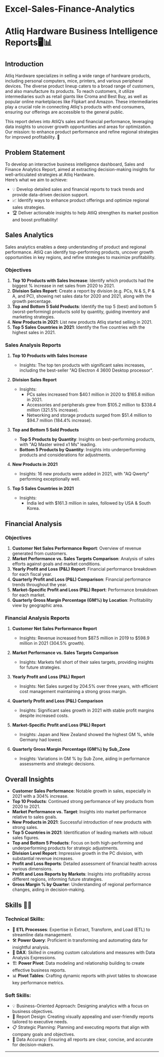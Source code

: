 # Excel-Sales-Finance-Analytics
# Atliq Hardware Business Intelligence Reports🖥️📊

## Introduction
Atliq Hardware specializes in selling a wide range of hardware products, including personal computers, mice, printers, and various peripheral devices. The diverse product lineup caters to a broad range of customers, and also manufacture its products. To reach customers, it utilize intermediaries such as retail giants like Croma and Best Buy, as well as popular online marketplaces like Flipkart and Amazon. These intermediaries play a crucial role in connecting Atliq's products with end consumers, ensuring our offerings are accessible to the general public.

This report delves into AtliQ’s sales and financial performance, leveraging data insights to uncover growth opportunities and areas for optimization. Our mission: to enhance product performance and refine regional strategies for improved profitability. 🚀


## Problem Statement
To develop an interactive business intelligence dashboard, Sales and Finance Analytics Report, aimed at extracting decision-making insights for well-articulated strategies at Atliq Hardware.  
Here’s what we aim to achieve:
 - 💡 Develop detailed sales and financial reports to track trends and provide data-driven decision support.
 - 📈 Identify ways to enhance product offerings and optimize regional sales strategies.
 - 🏆 Deliver actionable insights to help AtliQ strengthen its market position and boost profitability!


## Sales Analytics
Sales analytics enables a deep understanding of product and regional performance. AtliQ can identify top-performing products, uncover growth opportunities in key regions, and refine strategies to maximize profitability.

### Objectives
1. **Top 10 Products with Sales Increase**: Identify which products had the biggest % increase in net sales from 2020 to 2021.
2. **Division Sales Report**: Create a report by division (e.g. PCs, N & S, P & A, and PC), showing net sales data for 2020 and 2021, along with the growth percentage.
3. **Top and Bottom 5 Sold Products**: Identify the top 5 (best) and bottom 5 (worst-performing) products sold by quantity, guiding inventory and marketing strategies.
4. **New Products in 2021**: List new products Atliq started selling in 2021.
5. **Top 5 Sales Countries in 2021**: Identify the five countries with the highest sales in 2021.

### Sales Analysis Reports

1. **Top 10 Products with Sales Increase**
   - Insights: The top ten products with significant sales increases, including the best-seller "AQ Electron 4 3600 Desktop processor".

2. **Division Sales Report**
   - Insights: 
     - PCs sales increased from $40.1 million in 2020 to $165.8 million in 2021.
     - Accessories and peripherals grew from $105.2 million to $338.4 million (321.5% increase).
     - Networking and storage products surged from $51.4 million to $94.7 million (184.4% increase).

3. **Top and Bottom 5 Sold Products**
   - **Top 5 Products by Quantity**: Insights on best-performing products, with "AQ Master wired x1 Ms" leading.
   - **Bottom 5 Products by Quantity**: Insights into underperforming products and considerations for adjustments.

4. **New Products in 2021**
   - Insights: 16 new products were added in 2021, with "AQ Qwerty" performing exceptionally well.

5. **Top 5 Sales Countries in 2021**
   - Insights: 
     - India led with $161.3 million in sales, followed by USA & South Korea.

## Financial Analysis

### Objectives
1. **Customer Net Sales Performance Report**: Overview of revenue generated from customers.
2. **Market Performance vs. Sales Targets Comparison**: Analysis of sales efforts against goals and market conditions.
3. **Yearly Profit and Loss (P&L) Report**: Financial performance breakdown for each fiscal year.
4. **Quarterly Profit and Loss (P&L) Comparison**: Financial performance trends throughout the year.
5. **Market-Specific Profit and Loss (P&L) Report**: Performance breakdown for each market.
6. **Quarterly Gross Margin Percentage (GM%) by Location**: Profitability view by geographic area.

### Financial Analysis Reports

1. **Customer Net Sales Performance Report**
   - Insights: Revenue increased from $87.5 million in 2019 to $598.9 million in 2021 (304.5% growth).

2. **Market Performance vs. Sales Targets Comparison**
   - Insights: Markets fell short of their sales targets, providing insights for future strategies.

3. **Yearly Profit and Loss (P&L) Report**
   - Insights: Net Sales surged by 204.5% over three years, with efficient cost management maintaining a strong gross margin.

4. **Quarterly Profit and Loss (P&L) Comparison**
   - Insights: Significant sales growth in 2021 with stable profit margins despite increased costs.

5. **Market-Specific Profit and Loss (P&L) Report**
   - Insights: Japan and New Zealand showed the highest GM %, while Germany had lowest.

6. **Quarterly Gross Margin Percentage (GM%) by Sub_Zone**
   - Insights: Variations in GM % by Sub Zone, aiding in performance assessments and strategic decisions.

## Overall Insights
- **Customer Sales Performance**: Notable growth in sales, especially in 2021 with a 304% increase.
- **Top 10 Products**: Continued strong performance of key products from 2020 to 2021.
- **Market Performance vs. Target**: Insights into market performance relative to sales goals.
- **New Products in 2021**: Successful introduction of new products with strong sales.
- **Top 5 Countries in 2021**: Identification of leading markets with robust sales figures.
- **Top and Bottom 5 Products**: Focus on both high-performing and underperforming products for strategic adjustments.
- **Division Level Report**: Impressive growth in the PC division, with substantial revenue increases.
- **Profit and Loss Reports**: Detailed assessment of financial health across various dimensions.
- **Profit and Loss Reports by Markets**: Insights into profitability across different regions, informing future strategies.
- **Gross Margin % by Quarter**: Understanding of regional performance changes, aiding in decision-making.
 

## Skills 🧑‍💻
### Technical Skills:

- 🔄 **ETL Processes**: Expertise in Extract, Transform, and Load (ETL) to streamline data management.
- 🛠️ **Power Query**: Proficient in transforming and automating data for insightful analysis.
- 🔢 **DAX**: Skilled in creating custom calculations and measures with Data Analysis Expressions.
- 🏗️ **Power Pivot**: Data modeling and relationship building to create effective business reports.
- 📊 **Pivot Tables**: Crafting dynamic reports with pivot tables to showcase key performance metrics.

### Soft Skills:

- 💡 Business-Oriented Approach: Designing analytics with a focus on business objectives.
- 🎨 Report Design: Creating visually appealing and user-friendly reports tailored to executive needs.
- 📋 Strategic Planning: Planning and executing reports that align with company goals and objectives.
- 🔎 Data Accuracy: Ensuring all reports are clear, concise, and accurate for decision-makers.

---
